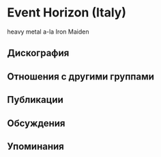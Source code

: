 # Event Horizon (Italy)

heavy metal a-la Iron Maiden

## Дискография


## Отношения с другими группами


## Публикации


## Обсуждения


## Упоминания

